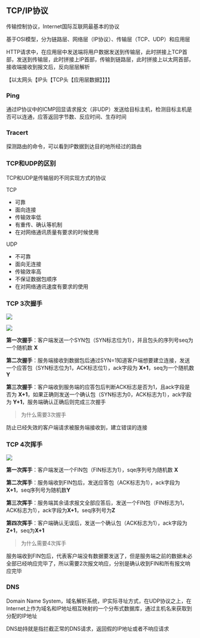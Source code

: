 ## TCP/IP协议

传输控制协议，Internet国际互联网最基本的协议

基于OSI模型，分为链路层、网络层（IP协议）、传输层（TCP、UDP）和应用层

HTTP请求中，在应用层中发送端将用户数据发送到传输层，此时拼接上TCP首部，发送到传输层，此时拼接上IP首部，传输到链路层，此时拼接上以太网首部，接收端接收到报文后，反向层层解析

【以太网头【IP头【TCP头【应用层数据】】】】


### Ping

通过IP协议中的ICMP回显请求报文（非UDP）发送给目标主机，检测目标主机是否可以连通，应答返回字节数、反应时间、生存时间

### Tracert

探测路由的命令，可以看到IP数据到达目的地所经过的路由

### TCP和UDP的区别

TCP和UDP是传输层的不同实现方式的协议

TCP

- 可靠
- 面向连接
- 传输效率低
- 有重传、确认等机制
- 在对网络通讯质量有要求的时候使用

UDP

- 不可靠
- 面向无连接
- 传输效率高
- 不保证数据包顺序
- 在对网络通讯速度有要求的使用

### TCP 3次握手

![](https://raw.githubusercontent.com/TruthKeeper/Note/master/Http/TCP%E8%BF%9E%E6%8E%A5.jpeg)

![](https://raw.githubusercontent.com/TruthKeeper/Note/master/Http/%E4%B8%89%E6%AC%A1%E6%8F%A1%E6%89%8B.jpg)

**第一次握手**：客户端发送一个SYN包（SYN标志位为1），并且包头的序列号seq为一个随机数 **X**

**第二次握手**：服务端接收到数据包后通过SYN=1知道客户端想要建立连接，发送一个应答包（SYN标志位为1，ACK标志位1），ack字段为 **X+1**，seq为一个随机数 **Y**

**第三次握手**：客户端收到服务端的应答包后判断ACK标志是否为1，且ack字段是否为 **X+1**，如果正确则发送一个确认包（SYN标志为0，ACK标志为1），ack字段为 **Y+1**，服务端确认正确后则完成三次握手

> 为什么需要3次握手

防止已经失效的客户端请求被服务端接收到，建立错误的连接

### TCP 4次挥手

![](https://raw.githubusercontent.com/TruthKeeper/Note/master/Http/%E5%9B%9B%E6%AC%A1%E6%8C%A5%E6%89%8B.jpg)

**第一次挥手**：客户端发送一个FIN包（FIN标志为1），sqe序列号为随机数 **X**

**第二次挥手**：服务端收到FIN包后，发送应答包（ACK标志为1），ack字段为 **X+1**，seq序列号为随机数**Y**

**第三次挥手**：服务端其余请求报文全部应答后，发送一个FIN包（FIN标志为1，ACK标志为1），ack字段为**X+1**，seq序列号为**Z**

**第四次挥手**：客户端确认无误后，发送一个确认包（ACK标志为1），ack字段为**Z+1**，seq为**X+1**

> 为什么需要4次挥手

服务端收到FIN包后，代表客户端没有数据要发送了，但是服务端之前的数据未必全部已经响应完毕了，所以需要2次报文响应，分别是确认收到FIN和所有报文响应完毕

### DNS

Domain Name System，域名解析系统，IP实际寻址方式，在UDP协议之上，在Internet上作为域名和IP地址相互映射的一个分布式数据库，通过主机名来获取到分配的IP地址

DNS劫持就是指拦截正常的DNS请求，返回假的IP地址或者不响应请求






